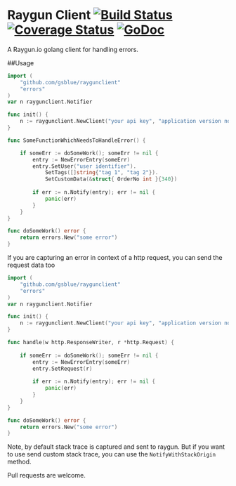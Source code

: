 # Raygun Client [![Build Status](https://travis-ci.org/gsblue/raygunclient.svg)](https://travis-ci.org/gsblue/raygunclient) [![Coverage Status](https://coveralls.io/repos/github/gsblue/raygunclient/badge.svg?branch=master)](https://coveralls.io/github/gsblue/raygunclient?branch=master) [![GoDoc](https://godoc.org/github.com/gsblue/raygunclient?status.svg)](https://godoc.org/github.com/gsblue/raygunclient)

A Raygun.io golang client for handling errors.

##Usage

```go
import (
	"github.com/gsblue/raygunclient"
    "errors"
)
var n raygunclient.Notifier

func init() {
	n := raygunclient.NewClient("your api key", "application version no", nil)
}

func SomeFunctionWhichNeedsToHandleError() {

	if someErr := doSomeWork(); someErr != nil {
        entry := NewErrorEntry(someErr)
        entry.SetUser("user identifier").
            SetTags([]string{"tag 1", "tag 2"}).
            SetCustomData(&struct{ OrderNo int }{340})
        
        if err := n.Notify(entry); err != nil {
            panic(err)
        }
    }
}

func doSomeWork() error {
    return errors.New("some error")
}

```
If you are capturing an error in context of a http request, you can send the request data too

```go
import (
	"github.com/gsblue/raygunclient"
    "errors"
)
var n raygunclient.Notifier

func init() {
	n := raygunclient.NewClient("your api key", "application version no", nil)
}

func handle(w http.ResponseWriter, r *http.Request) {
    
    if someErr := doSomeWork(); someErr != nil {
        entry := NewErrorEntry(someErr)
        entry.SetRequest(r)
        
        if err := n.Notify(entry); err != nil {
            panic(err)
        }
    }
}

func doSomeWork() error {
    return errors.New("some error")
}

```
Note, by default stack trace is captured and sent to raygun. 
But if you want to use send custom stack trace, you can use the ```NotifyWithStackOrigin``` method.

Pull requests are welcome.